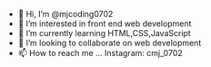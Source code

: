 - 👋 Hi, I’m @mjcoding0702
- 👀 I’m interested in front end web development
- 🌱 I’m currently learning HTML,CSS,JavaScript
- 💞️ I’m looking to collaborate on web development
- 📫 How to reach me ...
    Instagram: cmj_0702
<!---
mjcoding0702/mjcoding0702 is a ✨ special ✨ repository because its `README.md` (this file) appears on your GitHub profile.
You can click the Preview link to take a look at your changes.
--->
